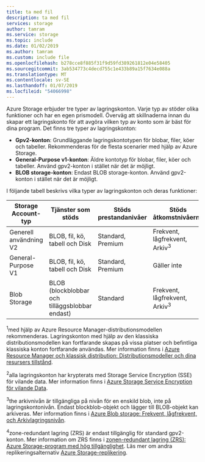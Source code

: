 ```yaml
---
title: ta med fil
description: ta med fil
services: storage
author: tamram
ms.service: storage
ms.topic: include
ms.date: 01/02/2019
ms.author: tamram
ms.custom: include file
ms.openlocfilehash: b278cce8f885f31f9d59fd389261812e04e58405
ms.sourcegitcommit: 3ab534773c4decd755c1e433b89a15f7634e088a
ms.translationtype: MT
ms.contentlocale: sv-SE
ms.lasthandoff: 01/07/2019
ms.locfileid: "54066998"
---
```

Azure Storage erbjuder tre typer av lagringskonton. Varje typ av stöder olika funktioner och har en egen prismodell. Överväg att skillnaderna innan du skapar ett lagringskonto för att avgöra vilken typ av konto som är bäst för dina program. Det finns tre typer av lagringskonton:

* **Gpv2-konton**: Grundläggande lagringskontotypen för blobar, filer, köer och tabeller. Rekommenderas för de flesta scenarier med hjälp av Azure Storage.
* **General-Purpose v1-konton**: Äldre kontotyp för blobar, filer, köer och tabeller. Använd gpv2-konton i stället när det är möjligt.
* **BLOB storage-konton**: Endast BLOB storage-konton. Använd gpv2-konton i stället när det är möjligt. 

I följande tabell beskrivs vilka typer av lagringskonton och deras funktioner:

| Storage Account-typ | Tjänster som stöds                       | Stöds prestandanivåer | Stöds åtkomstnivåerna               | Replikeringsalternativ                                                | Distributionsmodell<sup>1</sup>  | Kryptering<sup>2</sup> |
|----------------------|------------------------------------------|-----------------------------|--------------------------------------|--------------------------------------------------------------------|-------------------|------------|
| Generell användning V2   | BLOB, fil, kö, tabell och Disk       | Standard, Premium           | Frekvent, lågfrekvent, Arkiv<sup>3</sup> | LRS, ZRS<sup>4</sup>, GRS, RA-GRS | Resource Manager | Krypterade  |
| General-Purpose V1   | BLOB, fil, kö, tabell och Disk       | Standard, Premium           | Gäller inte                                  | LRS, GRS, RA-GRS                                                   | Resurshanteraren, klassisk  | Krypterade  |
| Blob Storage         | BLOB (blockblobbar och tilläggsblobbar endast) | Standard                    | Frekvent, lågfrekvent, Arkiv<sup>3</sup>                            | LRS, GRS, RA-GRS                                                   | Resource Manager  | Krypterade  |

<sup>1</sup>med hjälp av Azure Resource Manager-distributionsmodellen rekommenderas. Lagringskonton med hjälp av den klassiska distributionsmodellen kan fortfarande skapas på vissa platser och befintliga klassiska konton fortfarande användas. Mer information finns i [Azure Resource Manager och klassisk distribution: Distributionsmodeller och dina resursers tillstånd](../articles/azure-resource-manager/resource-manager-deployment-model.md).

<sup>2</sup>alla lagringskonton har krypterats med Storage Service Encryption (SSE) för vilande data. Mer information finns i [Azure Storage Service Encryption för vilande Data](../articles/storage/common/storage-service-encryption.md).

<sup>3</sup>the arkivnivån är tillgängliga på nivån för en enskild blob, inte på lagringskontonivån. Endast blockblob-objekt och lägger till BLOB-objekt kan arkiveras. Mer information finns i [Azure Blob storage: Frekvent, lågfrekvent, och Arkivlagringsnivån](../articles/storage/blobs/storage-blob-storage-tiers.md).

<sup>4</sup>zone-redundant lagring (ZRS) är endast tillgänglig för standard gpv2-konton. Mer information om ZRS finns i [zonen-redundant lagring (ZRS): Azure Storage-program med hög tillgänglighet](../articles/storage/common/storage-redundancy-zrs.md). Läs mer om andra replikeringsalternativ [Azure Storage-replikering](../articles/storage/common/storage-redundancy.md).

